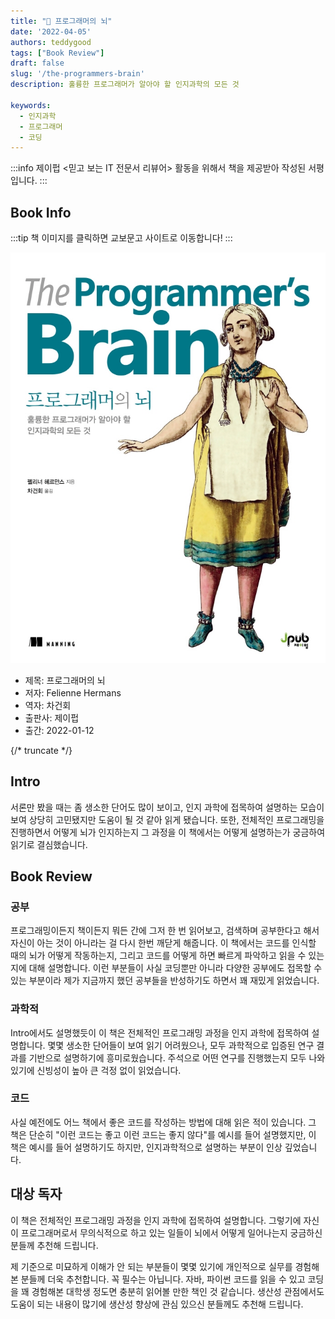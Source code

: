 ```yaml
---
title: "📖 프로그래머의 뇌"
date: '2022-04-05'
authors: teddygood
tags: ["Book Review"]
draft: false
slug: '/the-programmers-brain'
description: 훌륭한 프로그래머가 알아야 할 인지과학의 모든 것

keywords:
  - 인지과학
  - 프로그래머
  - 코딩
---
```


:::info
제이펍 \<믿고 보는 IT 전문서 리뷰어\> 활동을 위해서 책을 제공받아 작성된 서평입니다.
:::

## Book Info

:::tip
책 이미지를 클릭하면 교보문고 사이트로 이동합니다!
:::

[![책](../assets/review/the-programmers-brain.jpg)](https://www.kyobobook.co.kr/product/detailViewKor.laf?ejkGb=KOR&mallGb=KOR&barcode=9791191600650&orderClick=LEa&Kc=)

- 제목: 프로그래머의 뇌
- 저자: Felienne Hermans
- 역자: 차건회
- 출판사: 제이펍
- 출간: 2022-01-12

{/* truncate */}

## Intro

서론만 봤을 때는 좀 생소한 단어도 많이 보이고, 인지 과학에 접목하여 설명하는 모습이 보여 상당히 고민됐지만 도움이 될 것 같아 읽게 됐습니다. 또한, 전체적인 프로그래밍을 진행하면서 어떻게 뇌가 인지하는지 그 과정을 이 책에서는 어떻게 설명하는가 궁금하여 읽기로 결심했습니다.

## Book Review

### 공부

프로그래밍이든지 책이든지 뭐든 간에 그저 한 번 읽어보고, 검색하며 공부한다고 해서 자신이 아는 것이 아니라는 걸 다시 한번 깨닫게 해줍니다. 이 책에서는 코드를 인식할 때의 뇌가 어떻게 작동하는지, 그리고 코드를 어떻게 하면 빠르게 파악하고 읽을 수 있는지에 대해 설명합니다. 이런 부분들이 사실 코딩뿐만 아니라 다양한 공부에도 접목할 수 있는 부분이라 제가 지금까지 했던 공부들을 반성하기도 하면서 꽤 재밌게 읽었습니다.

### 과학적

Intro에서도 설명했듯이 이 책은 전체적인 프로그래밍 과정을 인지 과학에 접목하여 설명합니다. 몇몇 생소한 단어들이 보여 읽기 어려웠으나, 모두 과학적으로 입증된 연구 결과를 기반으로 설명하기에 흥미로웠습니다. 주석으로 어떤 연구를 진행했는지 모두 나와 있기에 신빙성이 높아 큰 걱정 없이 읽었습니다.

### 코드

사실 예전에도 어느 책에서 좋은 코드를 작성하는 방법에 대해 읽은 적이 있습니다. 그 책은 단순히 "이런 코드는 좋고 이런 코드는 좋지 않다"를 예시를 들어 설명했지만, 이 책은 예시를 들어 설명하기도 하지만, 인지과학적으로 설명하는 부분이 인상 깊었습니다.

## 대상 독자

이 책은 전체적인 프로그래밍 과정을 인지 과학에 접목하여 설명합니다. 그렇기에 자신이 프로그래머로서 무의식적으로 하고 있는 일들이 뇌에서 어떻게 일어나는지 궁금하신 분들께 추천해 드립니다.

제 기준으로 미묘하게 이해가 안 되는 부분들이 몇몇 있기에 개인적으로 실무를 경험해본 분들께 더욱 추천합니다. 꼭 필수는 아닙니다. 자바, 파이썬 코드를 읽을 수 있고 코딩을 꽤 경험해본 대학생 정도면 충분히 읽어볼 만한 책인 것 같습니다. 생산성 관점에서도 도움이 되는 내용이 많기에 생산성 향상에 관심 있으신 분들께도 추천해 드립니다. 
